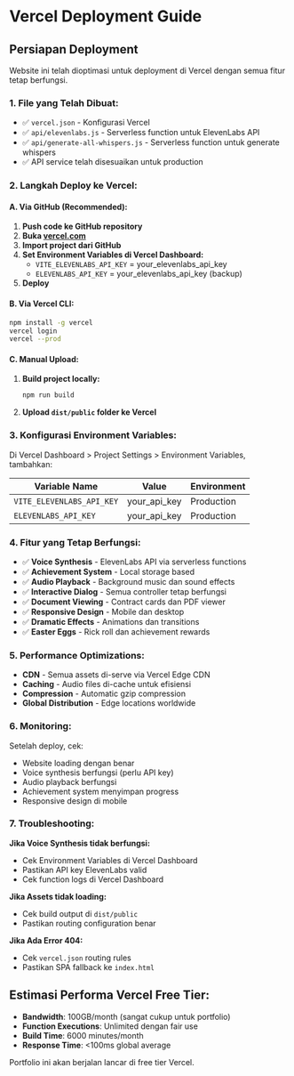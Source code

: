 # Vercel Deployment Guide

## Persiapan Deployment

Website ini telah dioptimasi untuk deployment di Vercel dengan semua fitur tetap berfungsi.

### 1. File yang Telah Dibuat:
- ✅ `vercel.json` - Konfigurasi Vercel
- ✅ `api/elevenlabs.js` - Serverless function untuk ElevenLabs API
- ✅ `api/generate-all-whispers.js` - Serverless function untuk generate whispers
- ✅ API service telah disesuaikan untuk production

### 2. Langkah Deploy ke Vercel:

#### A. Via GitHub (Recommended):
1. **Push code ke GitHub repository**
2. **Buka [vercel.com](https://vercel.com)**
3. **Import project dari GitHub**
4. **Set Environment Variables di Vercel Dashboard:**
   - `VITE_ELEVENLABS_API_KEY` = your_elevenlabs_api_key
   - `ELEVENLABS_API_KEY` = your_elevenlabs_api_key (backup)
5. **Deploy**

#### B. Via Vercel CLI:
```bash
npm install -g vercel
vercel login
vercel --prod
```

#### C. Manual Upload:
1. **Build project locally:**
   ```bash
   npm run build
   ```
2. **Upload `dist/public` folder ke Vercel**

### 3. Konfigurasi Environment Variables:

Di Vercel Dashboard > Project Settings > Environment Variables, tambahkan:

| Variable Name | Value | Environment |
|---------------|-------|-------------|
| `VITE_ELEVENLABS_API_KEY` | your_api_key | Production |
| `ELEVENLABS_API_KEY` | your_api_key | Production |

### 4. Fitur yang Tetap Berfungsi:

- ✅ **Voice Synthesis** - ElevenLabs API via serverless functions
- ✅ **Achievement System** - Local storage based
- ✅ **Audio Playback** - Background music dan sound effects
- ✅ **Interactive Dialog** - Semua controller tetap berfungsi
- ✅ **Document Viewing** - Contract cards dan PDF viewer
- ✅ **Responsive Design** - Mobile dan desktop
- ✅ **Dramatic Effects** - Animations dan transitions
- ✅ **Easter Eggs** - Rick roll dan achievement rewards

### 5. Performance Optimizations:

- **CDN** - Semua assets di-serve via Vercel Edge CDN
- **Caching** - Audio files di-cache untuk efisiensi
- **Compression** - Automatic gzip compression
- **Global Distribution** - Edge locations worldwide

### 6. Monitoring:

Setelah deploy, cek:
- Website loading dengan benar
- Voice synthesis berfungsi (perlu API key)
- Audio playback berfungsi
- Achievement system menyimpan progress
- Responsive design di mobile

### 7. Troubleshooting:

**Jika Voice Synthesis tidak berfungsi:**
- Cek Environment Variables di Vercel Dashboard
- Pastikan API key ElevenLabs valid
- Cek function logs di Vercel Dashboard

**Jika Assets tidak loading:**
- Cek build output di `dist/public`
- Pastikan routing configuration benar

**Jika Ada Error 404:**
- Cek `vercel.json` routing rules
- Pastikan SPA fallback ke `index.html`

## Estimasi Performa Vercel Free Tier:

- **Bandwidth**: 100GB/month (sangat cukup untuk portfolio)
- **Function Executions**: Unlimited dengan fair use
- **Build Time**: 6000 minutes/month
- **Response Time**: <100ms global average

Portfolio ini akan berjalan lancar di free tier Vercel.